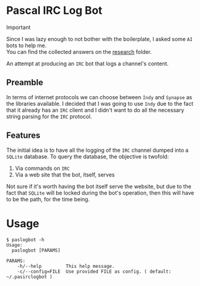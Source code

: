 # Pascal IRC Log Bot

> [!Important]
> Since I was lazy enough to not bother with the boilerplate, I asked some `AI` bots to help me.\
> You can find the collected answers on the [research](research) folder.

An attempt at producing an `IRC` bot that logs a channel's content.

## Preamble

In terms of internet protocols we can choose between `Indy` and `Synapse` as the libraries available. I decided that I was going to use `Indy` due to the fact that it already has an `IRC` client and I didn't want to do all the necessary string parsing for the `IRC` protocol.

## Features

The initial idea is to have all the logging of the `IRC` channel dumped into a `SQLite` database. To query the database, the objective is twofold:

1. Via commands on `IRC`
2. Via a web site that the bot, itself, serves

Not sure if it's worth having the bot itself serve the website, but due to the fact that `SQLite` will be locked during the bot's operation, then this will have to be the path, for the time being.

# Usage

```console
$ paslogbot -h
Usage:
  paslogbot [PARAMS]

PARAMS:
    -h/--help         This help message.
    -c/--config=FILE  Use provided FILE as config. ( default: ~/.pasirclogbot )
```